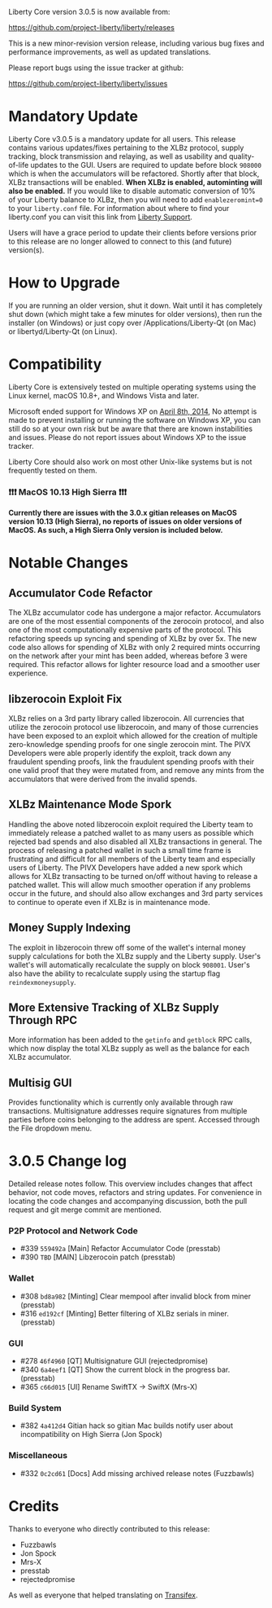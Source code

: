 Liberty Core version 3.0.5 is now available from:

  <https://github.com/project-liberty/liberty/releases>

This is a new minor-revision version release, including various bug fixes and
performance improvements, as well as updated translations.

Please report bugs using the issue tracker at github:

  <https://github.com/project-liberty/liberty/issues>


Mandatory Update
==============

Liberty Core v3.0.5 is a mandatory update for all users. This release contains various updates/fixes pertaining to the XLBz protocol, supply tracking, block transmission and relaying, as well as usability and quality-of-life updates to the GUI. Users are required to update before block `908000` which is when the accumulators will be refactored. Shortly after that block, XLBz transactions will be enabled. **When XLBz is enabled, autominting will also be enabled.** If you would like to disable automatic conversion of 10% of your Liberty balance to XLBz, then you will need to add `enablezeromint=0` to your `liberty.conf` file. For information about where to find your liberty.conf you can visit this link from [Liberty Support](https://liberty.freshdesk.com/support/solutions/articles/30000004664-where-are-my-wallet-dat-blockchain-and-configuration-conf-files-located-).

Users will have a grace period to update their clients before versions prior to this release are no longer allowed to connect to this (and future) version(s).


How to Upgrade
==============

If you are running an older version, shut it down. Wait until it has completely shut down (which might take a few minutes for older versions), then run the installer (on Windows) or just copy over /Applications/Liberty-Qt (on Mac) or libertyd/Liberty-Qt (on Linux).


Compatibility
==============

Liberty Core is extensively tested on multiple operating systems using
the Linux kernel, macOS 10.8+, and Windows Vista and later.

Microsoft ended support for Windows XP on [April 8th, 2014](https://www.microsoft.com/en-us/WindowsForBusiness/end-of-xp-support),
No attempt is made to prevent installing or running the software on Windows XP, you
can still do so at your own risk but be aware that there are known instabilities and issues.
Please do not report issues about Windows XP to the issue tracker.

Liberty Core should also work on most other Unix-like systems but is not
frequently tested on them.

### :exclamation::exclamation::exclamation: MacOS 10.13 High Sierra :exclamation::exclamation::exclamation:

**Currently there are issues with the 3.0.x gitian releases on MacOS version 10.13 (High Sierra), no reports of issues on older versions of MacOS. As such, a High Sierra Only version is included below.**


Notable Changes
===============

Accumulator Code Refactor
---------------------
The XLBz accumulator code has undergone a major refactor. Accumulators are one of the most essential components of the zerocoin protocol, and also one of the most computationally expensive parts of the protocol. This refactoring speeds up syncing and spending of XLBz by over 5x. The new code also allows for spending of XLBz with only 2 required mints occurring on the network after your mint has been added, whereas before 3 were required. This refactor allows for lighter resource load and a smoother user experience.

libzerocoin Exploit Fix
---------------------
XLBz relies on a 3rd party library called libzerocoin. All currencies that utilize the zerocoin protocol use libzerocoin, and many of those currencies have been exposed to an exploit which allowed for the creation of multiple zero-knowledge spending proofs for one single zerocoin mint. The PIVX Developers  were able properly identify the exploit, track down any fraudulent spending proofs, link the fraudulent spending proofs with their one valid proof that they were mutated from, and remove any mints from the accumulators that were derived from the invalid spends. 

XLBz Maintenance Mode Spork
---------------------
Handling the above noted libzerocoin exploit required the Liberty team to immediately release a patched wallet to as many users as possible which rejected bad spends and also disabled all XLBz transactions in general. The process of releasing a patched wallet in such a small time frame is frustrating and difficult for all members of the Liberty team and especially users of Liberty. The PIVX Developers  have added a new spork which allows for XLBz transacting to be turned on/off without having to release a patched wallet. This will allow much smoother operation if any problems occur in the future, and should also allow exchanges and 3rd party services to continue to operate even if XLBz is in maintenance mode.

Money Supply Indexing
---------------------
The exploit in libzerocoin threw off some of the wallet's internal money supply calculations for both the XLBz supply and the Liberty supply. User's wallet's will automatically recalculate the supply on block `908001`. User's also have the ability to recalculate supply using the startup flag `reindexmoneysupply`.

More Extensive Tracking of XLBz Supply Through RPC
---------------------
More information has been added to the `getinfo` and `getblock` RPC calls, which now display the total XLBz supply as well as the balance for each XLBz accumulator.

Multisig GUI
---------------------
Provides functionality which is currently only available through raw transactions. Multisignature addresses require signatures from multiple parties before coins belonging to the address are spent. Accessed through the File dropdown menu.


3.0.5 Change log
=================

Detailed release notes follow. This overview includes changes that affect
behavior, not code moves, refactors and string updates. For convenience in locating
the code changes and accompanying discussion, both the pull request and
git merge commit are mentioned.

### P2P Protocol and Network Code
- #339 `559492a` [Main] Refactor Accumulator Code (presstab)
- #390 `TBD` [MAIN] Libzerocoin patch (presstab)

### Wallet
- #308 `bd8a982` [Minting] Clear mempool after invalid block from miner (presstab)
- #316 `ed192cf` [Minting] Better filtering of XLBz serials in miner. (presstab)

### GUI
- #278 `46f4960` [QT] Multisignature GUI (rejectedpromise)
- #340 `6a4eef1` [QT] Show the current block in the progress bar. (presstab)
- #365 `c66d015` [UI] Rename SwiftTX -> SwiftX (Mrs-X)

### Build System
- #382 `4a412d4` Gitian hack so gitian Mac builds notify user about incompatibility on High Sierra (Jon Spock)

### Miscellaneous
- #332 `0c2cd61` [Docs] Add missing archived release notes (Fuzzbawls)

Credits
=======

Thanks to everyone who directly contributed to this release:
- Fuzzbawls
- Jon Spock
- Mrs-X
- presstab
- rejectedpromise

As well as everyone that helped translating on [Transifex](https://www.transifex.com/projects/p/project-liberty-translations/).